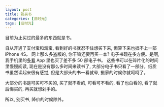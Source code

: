 ```yaml
---
layout: post
title: 别买书
categories: [旧时光]
tags: [旧时光]
---
```


目前为止买过的最多的东西就是书。

自从开通了支付宝和淘宝,  看到好的书就忍不住想买下来, 但算下来也抵不上一部 iPhone 4S。 网上那么多盗版的, 你干嘛还要再买一本? 电子书现在多方便。是啊, 我手机里的[多看](http://www.duokan.com) App 里也买了差不多 50 部电子书。 这些书可以在碎片化的时间里慢慢阅读, 现在是没有那么多时间来读书了, 大部分电子书只看了一部分。纸质书虽然读起来很有感觉, 但是大部头的书一看就晕, 搬家的时候你就呵呵了。

大部分的书是可买可不买的, 买了就不看的, 可看可不看的, 看了也白看的, 看了就后悔买的, 再买就想剁手的。

所以, 别买书, 降价的时候除外。